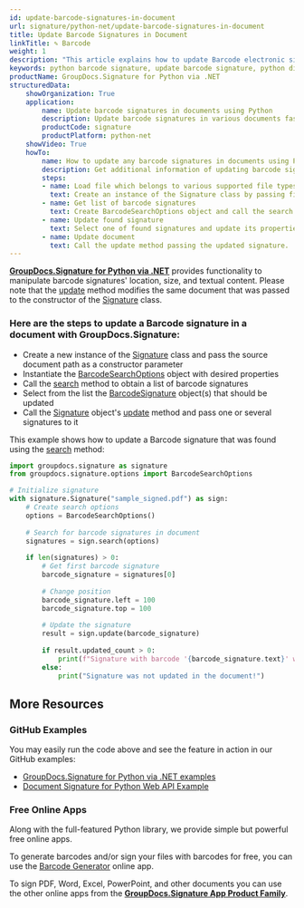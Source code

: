 ```yaml
---
id: update-barcode-signatures-in-document
url: signature/python-net/update-barcode-signatures-in-document
title: Update Barcode Signatures in Document
linkTitle: ✎ Barcode
weight: 1
description: "This article explains how to update Barcode electronic signatures with GroupDocs.Signature for Python via .NET API."
keywords: python barcode signature, update barcode signature, python digital signature
productName: GroupDocs.Signature for Python via .NET
structuredData:
    showOrganization: True
    application:    
        name: Update barcode signatures in documents using Python    
        description: Update barcode signatures in various documents fast and easily with Python language and GroupDocs.Signature for Python via .NET APIs
        productCode: signature
        productPlatform: python-net 
    showVideo: True
    howTo:
        name: How to update any barcode signatures in documents using Python 
        description: Get additional information of updating barcode signatures in documents with Python
        steps:
        - name: Load file which belongs to various supported file types
          text: Create an instance of the Signature class by passing file path or stream as a constructor parameter.
        - name: Get list of barcode signatures
          text: Create BarcodeSearchOptions object and call the search method with it.
        - name: Update found signature
          text: Select one of found signatures and update its properties as needed.
        - name: Update document
          text: Call the update method passing the updated signature.
---
```

[**GroupDocs.Signature for Python via .NET**](https://products.groupdocs.com/signature/python-net) provides functionality to manipulate barcode signatures' location, size, and textual content.
Please note that the [update](https://reference.groupdocs.com/signature/python-net/groupdocs.signature/signature/update/) method modifies the same document that was passed to the constructor of the [Signature](https://reference.groupdocs.com/signature/python-net/groupdocs.signature/signature) class.

### Here are the steps to update a Barcode signature in a document with GroupDocs.Signature:

* Create a new instance of the [Signature](https://reference.groupdocs.com/signature/python-net/groupdocs.signature/signature) class and pass the source document path as a constructor parameter
* Instantiate the [BarcodeSearchOptions](https://reference.groupdocs.com/signature/python-net/groupdocs.signature.options/barcodesearchoptions) object with desired properties
* Call the [search](https://reference.groupdocs.com/signature/python-net/groupdocs.signature/signature/search) method to obtain a list of barcode signatures
* Select from the list the [BarcodeSignature](https://reference.groupdocs.com/signature/python-net/groupdocs.signature.domain/barcodesignature) object(s) that should be updated
* Call the [Signature](https://reference.groupdocs.com/signature/python-net/groupdocs.signature/signature) object's [update](https://reference.groupdocs.com/signature/python-net/groupdocs.signature/signature/update/) method and pass one or several signatures to it

This example shows how to update a Barcode signature that was found using the [search](https://reference.groupdocs.com/signature/python-net/groupdocs.signature/signature/search) method:

```python
import groupdocs.signature as signature
from groupdocs.signature.options import BarcodeSearchOptions

# Initialize signature
with signature.Signature("sample_signed.pdf") as sign:
    # Create search options
    options = BarcodeSearchOptions()
    
    # Search for barcode signatures in document
    signatures = sign.search(options)
    
    if len(signatures) > 0:
        # Get first barcode signature
        barcode_signature = signatures[0]
        
        # Change position
        barcode_signature.left = 100
        barcode_signature.top = 100
        
        # Update the signature
        result = sign.update(barcode_signature)
        
        if result.updated_count > 0:
            print(f"Signature with barcode '{barcode_signature.text}' was updated!")
        else:
            print("Signature was not updated in the document!")
```

<!-- ### Advanced Usage Topics

To learn more about document eSign features, please refer to the [advanced usage section]({{< ref "signature/python-net/developer-guide/advanced-usage/_index.md" >}}). -->
## More Resources

### GitHub Examples

You may easily run the code above and see the feature in action in our GitHub examples:

* [GroupDocs.Signature for Python via .NET examples](https://github.com/groupdocs-signature/GroupDocs.Signature-for-Python-via-.NET)
* [Document Signature for Python Web API Example](https://github.com/groupdocs-signature/GroupDocs.Signature-for-Python-via-.NET-Web-API)

### Free Online Apps

Along with the full-featured Python library, we provide simple but powerful free online apps.

To generate barcodes and/or sign your files with barcodes for free, you can use the [Barcode Generator](https://products.groupdocs.app/signature/generate/barcode) online app.

To sign PDF, Word, Excel, PowerPoint, and other documents you can use the other online apps from the **[GroupDocs.Signature App Product Family](https://products.groupdocs.app/signature/family)**.